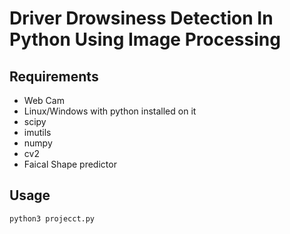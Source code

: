 
# Driver Drowsiness Detection In Python Using Image Processing

## Requirements
* Web Cam
* Linux/Windows with python installed on it
* scipy
* imutils
* numpy
* cv2
* Faical Shape predictor

## Usage
`python3 projecct.py`

